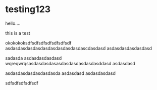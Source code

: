 testing123
==========
hello....


this is a test

okokokoksdfsdfsdfsdfsdfsdfsdf
asdasdasdasdasdasdasdasdasdasdascdasdasd
asdasdasdasdasdasd

sadasda
asdasdasdasdasd
wqreqwrqsasdasdasdasasdasdasdasdasdasddasd
asdasdasd


asdasdasdasdasdasdasda
asdasdasd
asdasdasdasd

sdfsdfsdfsdfsdf
